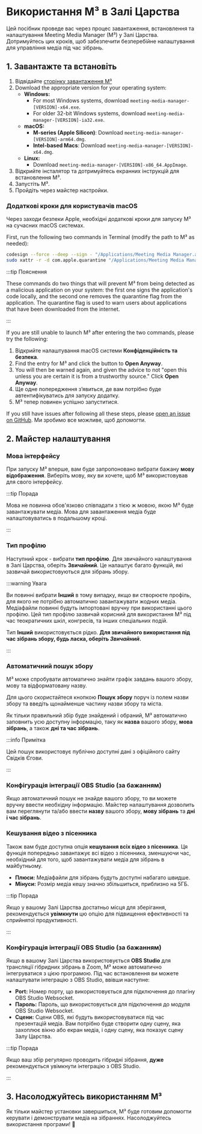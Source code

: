 # Використання M³ в Залі Царства

Цей посібник проведе вас через процес завантаження, встановлення та налаштування Meeting Media Manager (M³) у Залі Царства. Дотримуйтесь цих кроків, щоб забезпечити безперебійне налаштування для управління медіа під час зібрань.

## 1. Завантажте та встановіть

1. Відвідайте [сторінку завантаження M³](https://github.com/sircharlo/meeting-media-manager/releases/latest)
2. Download the appropriate version for your operating system:
   - **Windows:**
     - For most Windows systems, download `meeting-media-manager-[VERSION]-x64.exe`.
     - For older 32-bit Windows systems, download `meeting-media-manager-[VERSION]-ia32.exe`.
   - **macOS:**
     - **M-series (Apple Silicon)**: Download `meeting-media-manager-[VERSION]-arm64.dmg`.
     - **Intel-based Macs**: Download `meeting-media-manager-[VERSION]-x64.dmg`.
   - **Linux:**
     - Download `meeting-media-manager-[VERSION]-x86_64.AppImage`.
3. Відкрийте інсталятор та дотримуйтесь екранних інструкцій для встановлення M³.
4. Запустіть M³.
5. Пройдіть через майстер настройки.

### Додаткові кроки для користувачів macOS

Через заходи безпеки Apple, необхідні додаткові кроки для запуску M³ на сучасних macOS системах.

First, run the following two commands in Terminal (modify the path to M³ as needed):

```bash
codesign --force --deep --sign - "/Applications/Meeting Media Manager.app"
sudo xattr -r -d com.apple.quarantine "/Applications/Meeting Media Manager.app"
```

:::tip Пояснення

These commands do two things that will prevent M³ from being detected as a malicious application on your system: the first one signs the application's code locally, and the second one removes the quarantine flag from the application. The quarantine flag is used to warn users about applications that have been downloaded from the internet.

:::

If you are still unable to launch M³ after entering the two commands, please try the following:

1. Відкрийте налаштування macOS системи **Конфіденційність та безпека**.
2. Find the entry for M³ and click the button to **Open Anyway**.
3. You will then be warned again, and given the advice to not "open this unless you are certain it is from a trustworthy source." Click **Open Anyway**.
4. Ще одне попередження з’явиться, де вам потрібно буде автентифікуватись для запуску додатку.
5. M³ тепер повинен успішно запуститися.

If you still have issues after following all these steps, please [open an issue on GitHub](https://github.com/sircharlo/meeting-media-manager/issues/new). Ми зробимо все можливе, щоб допомогти.

## 2. Майстер налаштування

### Мова інтерфейсу

При запуску M³ вперше, вам буде запропоновано вибрати бажану **мову відображення**. Виберіть мову, яку ви хочете, щоб M³ використовував для свого інтерфейсу.

:::tip Порада

Мова не повинна обов'язково співпадати з тією ж мовою, якою M³ буде завантажувати медіа. Мова для завантаження медіа буде налаштовуватись в подальшому кроці.

:::

### Тип профілю

Наступний крок - вибрати **тип профілю**. Для звичайного налаштування в Залі Царства, оберіть **Звичайний**. Це налаштує багато функцій, які зазвичай використовуються для зібрань збору.

:::warning Увага

Ви повинні вибрати **Інший** в тому випадку, якщо ви створюєте профіль, для якого не потрібно автоматично завантажувати жодних медіа. Медіафайли повинні будуть імпортовані вручну при використанні цього профілю. Цей тип профілю зазвичай корисний для використання M³ під час теократичних шкіл, конгресів, та інших спеціальних подій.

Тип **Інший** використовується рідко. **Для звичайного використання під час зібрань збору, будь ласка, оберіть _Звичайний_.**

:::

### Автоматичний пошук збору

M³ може спробувати автоматично знайти графік завдань вашого збору, мову та відформатовану назву.

Для цього скористайтеся кнопкою **Пошук збору** поруч із полем назви збору та введіть щонайменше частину назви збору та міста.

Як тільки правильний збір буде знайдений і обраний, M³ автоматично заповнить усю доступну інформацію, таку як **назва** вашого збору, **мова зібрань**, а також **дні та час зібрань**.

:::info Примітка

Цей пошук використовує публічно доступні дані з офіційного сайту Свідків Єгови.

:::

### Конфігурація інтеграції OBS Studio (за бажанням)

Якщо автоматичний пошук не знайде вашого збору, то ви можете вручну ввести необхідну інформацію. Майстер налаштування дозволить вам переглянути та/або ввести **назву** вашого збору, **мову зібрань** та **дні і час зібрань**.

### Кешування відео з пісенника

Також вам буде доступна опція **кешування всіх відео з пісенника**. Ця функція попередньо завантажує всі відео з пісенника, зменшуючи час, необхідний для того, щоб завантажувати медіа для зібрань в майбутньому.

- **Плюси:** Медіафайли для зібрань будуть доступні набагато швидше.
- **Мінуси:** Розмір медіа кешу значно збільшиться, приблизно на 5ГБ.

:::tip Порада

Якщо у вашому Залі Царства достатньо місця для зберігання, рекомендується **увімкнути** цю опцію для підвищення ефективності та сприйнятої продуктивності.

:::

### Конфігурація інтеграції OBS Studio (за бажанням)

Якщо в вашому Залі Царства використовується **OBS Studio** для трансляції гібридних зібрань в Zoom, M³ може автоматично інтегруватися з цією програмою. Під час встановлення ви можете налаштувати інтеграцію з OBS Studio, ввівши наступне:

- **Port:** Номер порту, що використовується для підключення до плагіну OBS Studio Websocket.
- **Пароль:** Пароль, що використовується для підключення до модуля OBS Studio Websocket.
- **Сцени:** Сцени OBS, які будуть використовуватися під час презентацій медіа. Вам потрібно буде створити одну сцену, яка захоплює вікно або екран медіа, і одну сцену, яка показує сцену Залу Царства.

:::tip Порада

Якщо ваш збір регулярно проводить гібридні зібрання, **дуже** рекомендується увімкнути інтеграцію з OBS Studio.

:::

## 3. Насолоджуйтесь використанням M³

Як тільки майстер установки завершиться, M³ буде готовим допомогти керувати і демонструвати медіа на зібраннях. Насолоджуйтесь використання програми! :tada:
